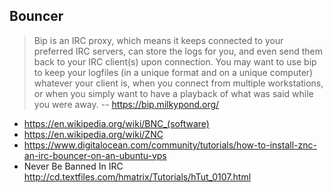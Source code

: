 ## Bouncer

> Bip is an IRC proxy, which means it keeps connected to your preferred IRC servers, can store the logs for you, and even send them back to your IRC client(s) upon connection.
> You may want to use bip to keep your logfiles (in a unique format and on a unique computer) whatever your client is, when you connect from multiple workstations, or when you simply want to have a playback of what was said while you were away.
> -- https://bip.milkypond.org/

- https://en.wikipedia.org/wiki/BNC_(software)
- https://en.wikipedia.org/wiki/ZNC
- https://www.digitalocean.com/community/tutorials/how-to-install-znc-an-irc-bouncer-on-an-ubuntu-vps
- Never Be Banned In IRC http://cd.textfiles.com/hmatrix/Tutorials/hTut_0107.html
